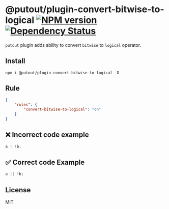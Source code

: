 # @putout/plugin-convert-bitwise-to-logical [![NPM version][NPMIMGURL]][NPMURL] [![Dependency Status][DependencyStatusIMGURL]][DependencyStatusURL]

[NPMIMGURL]: https://img.shields.io/npm/v/@putout/plugin-convert-bitwise-to-logical.svg?style=flat&longCache=true
[NPMURL]: https://npmjs.org/package/@putout/plugin-convert-bitwise-to-logical "npm"
[DependencyStatusURL]: https://david-dm.org/coderaiser/putout?path=packages/plugin-convert-bitwise-to-logical
[DependencyStatusIMGURL]: https://david-dm.org/coderaiser/putout.svg?path=packages/plugin-convert-bitwise-to-logical

`putout` plugin adds ability to convert `bitwise` to `logical` operator.

## Install

```
npm i @putout/plugin-convert-bitwise-to-logical -D
```

## Rule

```json
{
    "rules": {
        "convert-bitwise-to-logical": "on"
    }
}
```

## ❌ Incorrect code example

```js
a | !b;
```

## ✅ Correct code Example

```js
a || !b;
```

## License

MIT
